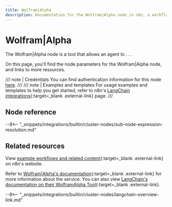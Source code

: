 ```yaml
---
title: Wolfram|Alpha
description: Documentation for the Wolfram|Alpha node in n8n, a workflow automation platform. Includes details of operations and configuration, and links to examples and credentials information.
---
```


# Wolfram|Alpha

The Wolfram|Alpha node is a tool that allows an agent to . . . 

On this page, you'll find the node parameters for the Wolfram|Alpha node, and links to more resources.

/// note | Credentials
You can find authentication information for this node [here](/integrations/builtin/credentials/wolframalpha/).
///
/// note | Examples and templates
For usage examples and templates to help you get started, refer to n8n's [LangChain integrations](https://n8n.io/integrations/wolframoralpha/){:target=_blank .external-link} page.
///
## Node reference

--8<-- "_snippets/integrations/builtin/cluster-nodes/sub-node-expression-resolution.md"

## Related resources

View [example workflows and related content](https://n8n.io/integrations/wolframoralpha/){:target=_blank .external-link} on n8n's website.

Refer to [Wolfram|Alpha's documentation](https://products.wolframalpha.com/api){:target=_blank .external-link} for more information about the service. You can also view [LangChain's documentation on their WolframAlpha Tool](https://js.langchain.com/docs/modules/agents/tools/integrations/wolframalpha){:target=_blank .external-link}.

--8<-- "_snippets/integrations/builtin/cluster-nodes/langchain-overview-link.md"
